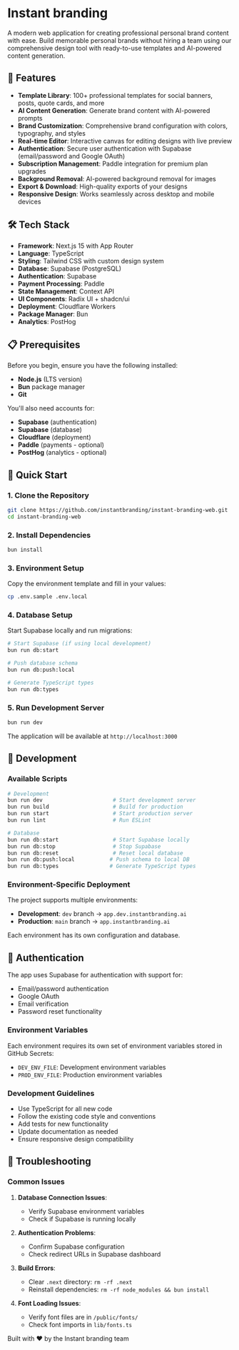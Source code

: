 # Instant branding

A modern web application for creating professional personal brand content with ease. Build memorable personal brands without hiring a team using our comprehensive design tool with ready-to-use templates and AI-powered content generation.

## 🚀 Features

- **Template Library**: 100+ professional templates for social banners, posts, quote cards, and more
- **AI Content Generation**: Generate brand content with AI-powered prompts
- **Brand Customization**: Comprehensive brand configuration with colors, typography, and styles
- **Real-time Editor**: Interactive canvas for editing designs with live preview
- **Authentication**: Secure user authentication with Supabase (email/password and Google OAuth)
- **Subscription Management**: Paddle integration for premium plan upgrades
- **Background Removal**: AI-powered background removal for images
- **Export & Download**: High-quality exports of your designs
- **Responsive Design**: Works seamlessly across desktop and mobile devices

## 🛠️ Tech Stack

- **Framework**: Next.js 15 with App Router
- **Language**: TypeScript
- **Styling**: Tailwind CSS with custom design system
- **Database**: Supabase (PostgreSQL)
- **Authentication**: Supabase
- **Payment Processing**: Paddle
- **State Management**: Context API
- **UI Components**: Radix UI + shadcn/ui
- **Deployment**: Cloudflare Workers
- **Package Manager**: Bun
- **Analytics**: PostHog

## 📋 Prerequisites

Before you begin, ensure you have the following installed:

- **Node.js** (LTS version)
- **Bun** package manager
- **Git**

You'll also need accounts for:

- **Supabase** (authentication)
- **Supabase** (database)
- **Cloudflare** (deployment)
- **Paddle** (payments - optional)
- **PostHog** (analytics - optional)

## 🚀 Quick Start

### 1. Clone the Repository

```bash
git clone https://github.com/instantbranding/instant-branding-web.git
cd instant-branding-web
```

### 2. Install Dependencies

```bash
bun install
```

### 3. Environment Setup

Copy the environment template and fill in your values:

```bash
cp .env.sample .env.local
```

### 4. Database Setup

Start Supabase locally and run migrations:

```bash
# Start Supabase (if using local development)
bun run db:start

# Push database schema
bun run db:push:local

# Generate TypeScript types
bun run db:types
```

### 5. Run Development Server

```bash
bun run dev
```

The application will be available at `http://localhost:3000`

## 🔧 Development

### Available Scripts

```bash
# Development
bun run dev                      # Start development server
bun run build                    # Build for production
bun run start                    # Start production server
bun run lint                     # Run ESLint

# Database
bun run db:start                 # Start Supabase locally
bun run db:stop                  # Stop Supabase
bun run db:reset                 # Reset local database
bun run db:push:local           # Push schema to local DB
bun run db:types                # Generate TypeScript types

```

### Environment-Specific Deployment

The project supports multiple environments:

- **Development**: `dev` branch → `app.dev.instantbranding.ai`
- **Production**: `main` branch → `app.instantbranding.ai`

Each environment has its own configuration and database.

## 🔐 Authentication

The app uses Supabase for authentication with support for:

- Email/password authentication
- Google OAuth
- Email verification
- Password reset functionality

### Environment Variables

Each environment requires its own set of environment variables stored in GitHub Secrets:

- `DEV_ENV_FILE`: Development environment variables
- `PROD_ENV_FILE`: Production environment variables

### Development Guidelines

- Use TypeScript for all new code
- Follow the existing code style and conventions
- Add tests for new functionality
- Update documentation as needed
- Ensure responsive design compatibility

## 🐛 Troubleshooting

### Common Issues

1. **Database Connection Issues**:

   - Verify Supabase environment variables
   - Check if Supabase is running locally

2. **Authentication Problems**:

   - Confirm Supabase configuration
   - Check redirect URLs in Supabase dashboard

3. **Build Errors**:

   - Clear `.next` directory: `rm -rf .next`
   - Reinstall dependencies: `rm -rf node_modules && bun install`

4. **Font Loading Issues**:
   - Verify font files are in `/public/fonts/`
   - Check font imports in `lib/fonts.ts`

Built with ❤️ by the Instant branding team
